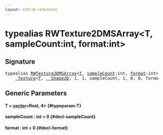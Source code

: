 ```yaml
---
layout: stdlib-reference
---
```


# typealias RWTexture2DMSArray\<T, sampleCount:int, format:int\>

## Signature

<pre>
<span class='code_keyword'>typealias</span> <a href="/stdlib-reference/types/RWTexture2DMSArray" class="code_type">RWTexture2DMSArray</a>&lt;<a href="/stdlib-reference/types/RWTexture2DMSArray#typeparam-T" class="code_type">T</a>, <a href="/stdlib-reference/types/RWTexture2DMSArray#typeparam-sampleCount" class="code_var">sampleCount</a>:int, <a href="/stdlib-reference/types/RWTexture2DMSArray#typeparam-format" class="code_var">format</a>:int&gt; = 
    <a href="/stdlib-reference/types/Texture/index" class="code_type">_Texture</a>&lt;<a href="/stdlib-reference/types/Texture/index#typeparam-T" class="code_type">T</a>, <a href="/stdlib-reference/types/Shape2D/index" class="code_type">__Shape2D</a>, 1, 1, sampleCount, 1, 0, 0, format&gt;;
</pre>

## Generic Parameters

#### T  = [vector](/stdlib-reference/types/vector/index)\<float, 4\> {#typeparam-T}
#### sampleCount  : int = 0 {#decl-sampleCount}
#### format  : int = 0 {#decl-format}

